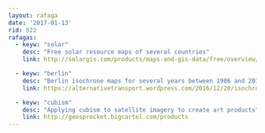 ```yaml
---
layout: rafaga
date: '2017-01-13'
rid: 522
rafagas:
  - keyw: "solar"
    desc: "Free solar resource maps of several countries"
    link: http://solargis.com/products/maps-and-gis-data/free/overview/

  - keyw: "berlin"
    desc: "Berlin isochrone maps for several years between 1906 and 2015"
    link: https://alternativetransport.wordpress.com/2016/12/20/isochrone-map-of-berlin-1819-1906-and-2015/

  - keyw: "cubism"
    desc: "Applying cubism to satellite imagery to create art products"
    link: http://geosprocket.bigcartel.com/products
---
```

